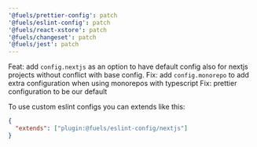 ```yaml
---
'@fuels/prettier-config': patch
'@fuels/eslint-config': patch
'@fuels/react-xstore': patch
'@fuels/changeset': patch
'@fuels/jest': patch
---
```


Feat: add `config.nextjs` as an option to have default config also for nextjs projects without conflict with base config.
Fix: add `config.monorepo` to add extra configuration when using monorepos with typescript
Fix: prettier configuration to be our default

To use custom eslint configs you can extends like this:

```json
{
  "extends": ["plugin:@fuels/eslint-config/nextjs"]
}
```

